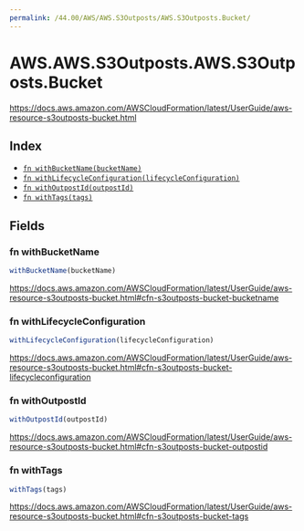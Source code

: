 ```yaml
---
permalink: /44.00/AWS/AWS.S3Outposts/AWS.S3Outposts.Bucket/
---
```


# AWS.AWS.S3Outposts.AWS.S3Outposts.Bucket

https://docs.aws.amazon.com/AWSCloudFormation/latest/UserGuide/aws-resource-s3outposts-bucket.html

## Index

* [`fn withBucketName(bucketName)`](#fn-withbucketname)
* [`fn withLifecycleConfiguration(lifecycleConfiguration)`](#fn-withlifecycleconfiguration)
* [`fn withOutpostId(outpostId)`](#fn-withoutpostid)
* [`fn withTags(tags)`](#fn-withtags)

## Fields

### fn withBucketName

```ts
withBucketName(bucketName)
```

https://docs.aws.amazon.com/AWSCloudFormation/latest/UserGuide/aws-resource-s3outposts-bucket.html#cfn-s3outposts-bucket-bucketname

### fn withLifecycleConfiguration

```ts
withLifecycleConfiguration(lifecycleConfiguration)
```

https://docs.aws.amazon.com/AWSCloudFormation/latest/UserGuide/aws-resource-s3outposts-bucket.html#cfn-s3outposts-bucket-lifecycleconfiguration

### fn withOutpostId

```ts
withOutpostId(outpostId)
```

https://docs.aws.amazon.com/AWSCloudFormation/latest/UserGuide/aws-resource-s3outposts-bucket.html#cfn-s3outposts-bucket-outpostid

### fn withTags

```ts
withTags(tags)
```

https://docs.aws.amazon.com/AWSCloudFormation/latest/UserGuide/aws-resource-s3outposts-bucket.html#cfn-s3outposts-bucket-tags